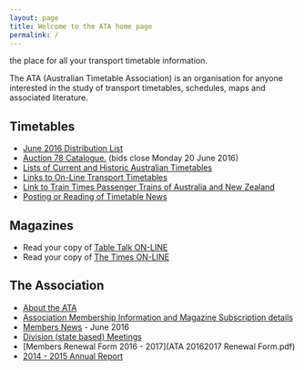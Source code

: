 ```yaml
---
layout: page
title: Welcome to the ATA home page
permalink: /
---
```

the place for all your transport timetable information.

The ATA (Australian Timetable Association) is an organisation for anyone interested in the study of transport timetables, schedules, maps and associated literature.

## Timetables

* [June 2016 Distribution List](ATA%20DL%20Jun16.pdf)
* [Auction 78 Catalogue.](Auction%2078%20Catalogue%20Jun%2016.pdf) (bids close Monday 20 June 2016)
* [Lists of Current and Historic Australian Timetables](current.html)
* [Links to On-Line Transport Timetables](ttlinks.html)
* [Link to Train Times Passenger Trains of Australia and New Zealand](http://www.traintimes.net.au)
* [Posting or Reading of Timetable News](news2.html)

## Magazines

* Read your copy of [<span class="TableTalkLogo">Table Talk</span> ON-LINE](ttalk.html)
* Read your copy of [<span class="TimesLogo">The Times</span> ON-LINE](times.html)

## The Association

* [About the ATA](membship.html)
* [Association Membership Information and Magazine Subscription details](membship.html#membership)
* [Members News](membnews.html) - June 2016
* [Division (state based) Meetings](meetings.html)
* [Members Renewal Form 2016 - 2017](ATA 20162017 Renewal Form.pdf)
* [2014 - 2015 Annual Report](ATAAnnualReport2014-2015.pdf)
